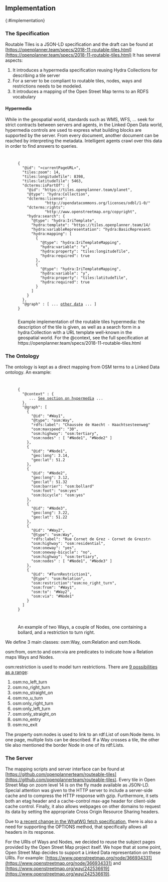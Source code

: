 ## Implementation
{:#implementation}

### The Specification

Routable Tiles is a JSON-LD specification and the draft can be found at [https://openplanner.team/specs/2018-11-routable-tiles.html](https://openplanner.team/specs/2018-11-routable-tiles.html)
It has several aspects:

 1. It introduces a hypermedia specification reusing Hydra Collections for describing a tile server
 2. For a server to be compliant to routable tiles, nodes, ways and restrictions needs to be modeled.
 3. It introduces a mapping of the Open Street Map terms to an RDFS vocabulary

#### Hypermedia

While in the geospatial world, standards such as WMS, WFS, ... seek for strict contracts between servers and agents,
in the Linked Open Data world, hypermedia controls are used to express what building blocks are supported by the server.
From every document, another document can be reached by interpreting the metadata.
Intelligent agents crawl over this data in order to find answers to queries.

<figure class="" id="listing1">
<code>
<pre>
{
  "@id": "«currentPageURL»",
  "tiles:zoom": 14,
  "tiles:longitudeTile": 8398,
  "tiles:latitudeTile": 5463,
  "dcterms:isPartOf": {
    "@id": "https://tiles.openplanner.team/planet",
    "@type": "hydra:Collection",
    "dcterms:license":
            "http://opendatacommons.org/licenses/odbl/1-0/",
    "dcterms:rights":
            "http://www.openstreetmap.org/copyright",
    "hydra:search": {
      "@type": "hydra:IriTemplate",
      "hydra:template": "https://tiles.openplanner.team/14/{x}/{y}",
      "hydra:variableRepresentation": "hydra:BasicRepresentation",
      "hydra:mapping": [
        {
          "@type": "hydra:IriTemplateMapping",
          "hydra:variable": "x",
          "hydra:property": "tiles:longitudeTile",
          "hydra:required": true
        },
        {
          "@type": "hydra:IriTemplateMapping",
          "hydra:variable": "y",
          "hydra:property": "tiles:latitudeTile",
          "hydra:required": true
        }
      ]
    }
  },
  "@graph" : [ ... <a href="#the-ontology">other data</a> ... ]
}
</pre>
</code>
<figcaption>Example implementation of the routable tiles hypermedia: the description of the tile is given, as well as a search form in a hydra:Collection with a URL template well-known in the geospatial world. For the @context, see the full specification at https://openplanner.team/specs/2018-11-routable-tiles.html</figcaption>
</figure>

### The Ontology

The ontology is kept as a direct mapping from OSM terms to a Linked Data ontology. An example:

<figure class="" id="code-example-nodes-ways">
<code>
<pre>
{
  "@context" : {
     ... <a href="#hypermedia">See section on hypermedia</a> ...
  },
  "@graph": [
    {
      "@id": "#Way1",
      "@type": "osm:Way",
      "rdfs:label": "Chaussée de Haecht - Haachtsesteenweg",
      "osm:maxspeed": "30",
      "osm:highway": "osm:tertiary",
      "osm:nodes" : [ "#Node1", "#Node2" ]
    },
    {
      "@id": "#Node1",
      "geo:long": 3.14,
      "geo:lat": 51.2
    },
    {
      "@id": "#Node2",
      "geo:long": 3.12,
      "geo:lat": 51.32
      "osm:barrier": "osm:bollard"
      "osm:foot": "osm:yes"
      "osm:bicycle": "osm:yes"
    },
    {
      "@id": "#Node3",
      "geo:long": 3.22,
      "geo:lat": 51.22
    },
    {
      "@id": "#Way2",
      "@type": "osm:Way",
      "rdfs:label": "Rue Cornet de Grez - Cornet de Grezstraat",
      "osm:highway": "osm:residential",
      "osm:oneway": "yes",
      "osm:oneway-bicycle": "no",
      "osm:highway": "osm:tertiary",
      "osm:nodes" : [ "#Node1", "#Node3" ]
    },
    {
      "@id": "#TurnRestriction1",
      "@type": "osm:Relation",
      "osm:restriction":"osm:no_right_turn",
      "osm:from": "#Way1",
      "osm:to": "#Way2",
      "osm:via": "#Node1"
    }
  ]
}
  </pre>
</code>
<figcaption>An example of two  Ways, a couple of Nodes, one containing a bollard, and a restriction to turn right.</figcaption>
</figure>

We define 3 main classes: osm:Way, osm:Relation and osm:Node.
  
osm:from, osm:to and osm:via are predicates to indicate how a Relation maps Ways and Nodes.

osm:restriction is used to model turn restrictions. There are <a href="https://wiki.openstreetmap.org/wiki/Relation:restriction">9 possibilities as a range</a>:

 1. osm:no\_left_turn
 2. osm:no\_right_turn
 3. osm:no\_straight_on
 4. osm:no\_u_turn
 5. osm:only\_right_turn
 6. osm:only\_left_turn
 7. osm:only\_straight\_on
 8. osm:no\_entry
 9. osm:no\_exit

The property osm:nodes is used to link to an rdf:List of osm:Node items.
In one page, multiple lists can be described.
If a Way crosses a tile, the other tile also mentioned the border Node in one of its rdf:Lists.

### The Server

The mapping scripts and server interface can be found at [https://github.com/openplannerteam/routeable-tiles](https://github.com/openplannerteam/routeable-tiles).
Every tile in Open Street Map on zoom level 14 is on the fly made available as JSON-LD.
Special attention was given to the HTTP server to include a server-side cache and to compress the HTTP response with gzip.
Furthermore, it sets both an etag header and a cache-control max-age header for client-side cache control.
Finally, it also allows webpages on other domains to request its data by setting the appropriate Cross Origin Resource Sharing headers.

Due to [a recent change in the WhatWG fetch specification](https://github.com/whatwg/fetch/issues/862), there is also a need for supporting the OPTIONS method, that specifically allows all headers in its response.

For the URIs of Ways and Nodes, we decided to reuse the subject pages provided by the Open Street Map project itself.
We hope that at some point, Open Street Map decides to support a Linked Data representation on these URIs.
For example: [https://www.openstreetmap.org/node/366934331](https://www.openstreetmap.org/node/366934331) and [https://www.openstreetmap.org/way/242536619](https://www.openstreetmap.org/way/242536619).
